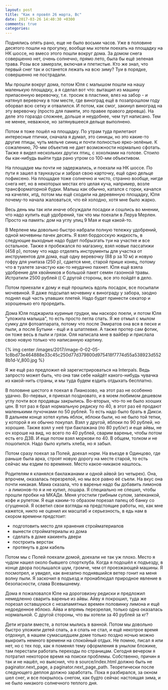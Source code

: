```yaml
---
layout: post
title: "Как я провёл 26 марта, Вс"
date: 2017-03-26 14:40:30 +0300
comments: true
categories: 
---
```

Поднялись опять рано, еще не было восьми часов. Уже в половине десятого пошли на прогулку, вообще мы хотели поехать на площадку на НК шоссе, но вмесо этого пошли вокруг дома. За домом снега совершенно нет, очень солнечно, прямо лето, была бы ещё зеленая трава. Розы все замерзли, включая и плетистые. Кто же знал, что первый снег так и останется лежать на всю зиму? Туи в порядке, совершенно не пострадали. 

Мы прошли вокруг дома, потом Юля с малышом пошли на нашу маленькую площадку, а я сделал вот что: вытащил из машину припасенную веревочку, т.е. тросик в пластике, влез на забор - и натянул веревочку в том месте, где виноград ещё в позапрошлом году оборвал всю сетку и отвалился. И потом, как смог, закинул виноград на эту веревочку (просто для памяти, это правее правого деревца). На деле это гораздо сложнее, дольше и неудобнее, чем тут написано. Тем не менее, неважное, но затянувшееся дельце выполнено.

Потом я тоже пошёл на площадку. По утрам туда прилетают интересные птички, сначала я думал, это синицы, но это какие-то другие птицы, чуть мельче синиц и почти полностью ярко-зелёные. К сожалению, 70-мм объектив не дает возможности нормально сфотать. Также я видел нескольких других птиц, с хохолками на голове. Стоило бы как-нибудь выйти туда рано утром со 100-мм объективом.

На площадке мы почти не задержались, и поехали на НК шоссе. По пути я зашел в таунхаусы и забрал свою карточку, ещё одно дельце пофиксено. На площадке тоже солнечно и чисто, странно вообще, нигде снега нет, но в некоторых местах его целая куча, например, возле трансформаторной будки. Малыш как обычно, катался с горки, качался на качелях, итд, потом мы ещё сходили на деревянную площадку, Юля почему-то начала жаловаться, что ей холодно, хотя мне было жарко.

Весь день мы так или иначе обсуждали посадки и сошлись во мнении, что надо купить ещё удобрений, так что мы поехали в Леруа Мерлен. Просто на память: дом на углу улиц 9 Мая и еще какой-то.

В Мерлене мы довольно быстро набрали полную тележку удобрений, одной мочевины пачек десять. Я взял бордосскую жидкость, в следующие выходные надо будет побрызгать туи на участке и все остальное. Также я пробежался по магазину, взял новые пассатижи (458 р), потому что надо отделять инструменты для участка от инструментов для дома, ещё одну веревочку (88 р за 10 м) и новую гофру для унитаза (250 р), сдается мне, старой прише конец, потому что в туалете зачастую как-то неудачно пахнет. Юля ещё взяла удобрение для хвойников и большой пакет семян газонной травы. Истратили 2500 рублей (( С другой стороны, все это пойдёт в дело.

Потом приехали к дому и ещё прошлись вдоль посадок, все посыпали мочевиной. Я даже подсыпал мочевину к винограду у забора, заодно поднял ещё часть упавших плетей. Надо будет принести секатор и хорошенько его проредить.

Дома Юля поджарила куриные грудки, мы наскоро поели, и потом Юля "уложила малыша", то есть просто легла спать. Я же отмыл с мылом сумку для фотоаппарата, потому что после Эмиратов она вся в песке и пыли, а после Бутыни - ещё и в шпатлевке. А также протер сам фотик, он тоже весь в пыли и грязи. Оля написала мне в вайбер и прислала свою новую только что написанную картину. 

{% img center /images/2017/image-0-02-05-1c8bd73e464888e33c45c250d77d379800d975418f7774d55a538923d5528b1d-V_800.jpg %}

Я же ещё раз предложил ей зарегистрироваться на Interpals. Ведь запросто может быть, что она там себе найдёт какого-нибудь чувачка из какой-нить страны, и мы туда будем ездить отдыхать бесплатно.

В половине шестого я поехал в Лианозово, на этот раз не особенно удачно. Во-первых, я приехал поздновато, и в моем любимом дешевом углу почти все продавцы закрылись. Во-вторых, что-то не было хооших цен. В тот раз я брал нормальную редиску по 40, в этот раз её продают маленькими пучочками по 50 рублей. То есть надо было брать в Дикси. В дальнем конце хотел купиь яблок, яблоки были, но не было той тетки, у которой я их обычно покупал. Взял у другой, яблоки по 90 рублей, но хорошие. Также взял у неё три баклажана (по 80 руб/кг) и еще айвы, не оч хороше на вид, но всего по 40 рублей, сварим варенье, чтобы потом есть его ДЗВ. И еще потом взял моркови по 40. В общем, толком и не пошопился. Надо было купить хлеба, но я забыл.

Потом сразу поехал за Полей, доехал норм. На въезде в Одинцово, где раньше была арка, строят новую дорогу на месте старой, то есть сейчас мы ездим по времянке. Место какое-никакое нашлось.

Родителям я кланялся баклажанами и одной айвой (из четырех). Она, впрочем, оказалась перезрелой, но мы все равно её съели. На вкус она почти никакая. Мама сказала, что в варенье надо бы добавить лимонов - а лимонов-то я и не купил, лошара. Я специально не спешил, чтобы прошли пробки на МКАДе. Меня угостили грибным супом, запеканкой, кофе и рулетом. Я еще каким-то образом порезал палец об банку со сгущенкой. Я осветил свои взгляды на предстоящие работы, но, как мне кажется, никто не оценил их масштаб и серьезность, в едь нам в скором времени предстоит:

- подготовить место для хранения стройматериалов
- вынести стройматериалы из дома
- сделать в доме какиенть двери
- построить верстак
- протянуть в дом кабель

Потом мы с Полей поехали домой, доехали не так уж плохо. Место я чудом нашел около бывшего спортклуба. Когда я подошёл к подъезду, в конце двора послышался шум, громче, чем от проезжающей машины. Я посмотрел, и увидел, как внезапно поднявшийся ветер гонит на меня волну пыли. Я заскочил в подъезд и пронаблюдал природное явление в безопасности, слава Всевышнему.

Дома я пожаловался Юле на дороговизну редиски и предложил немедленно сварить варенье из айвы. Айву я покрошил, туда же порезал оставшуюся с незапамятных времен половинку лимона и ещё недоеденное яблоко. Айва и впрямь перезрелая, только одна оказалась нормальной. С другой стороны, что вы хотели за 40 рублей за кг?

Дети играли вместе, а потом мылись в ванной. Потом мы довольно быстро уложили детей спать, а я спать не стал, и ещё некотрое время отдохнул, в нашем сумасшедшем доме только поздно ночью можно выкроить немного времени на спокойный отдых. Не помню, писал я или нет, но с тех пор, как я поменял тему оформления в унылом бложике, там перестали работать переходы по страницам. Сегодня вечером я потратил некоторое время на поиски проблемы. Собственно, причин я так и не нашёл, но выяснил, что в source/index.html должно быть не paginator.next_page, а paginator.next_page_path. Теоретически после следующего деплоя должно заработать. Пока я разбирался, за окном шел снег, и все покрылось снегом, как будто сейчас настоящая зима, и не было никакого солнечного теплого дня.